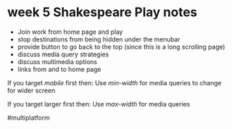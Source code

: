 # week 5 Shakespeare Play notes

* Join work from home page and play
* stop destinations from being hidden under the menubar
* provide button to go back to the top (since this is a long scrolling page)
* discuss media query strategies
* discuss multimedia options
* links from and to home page


If you target _mobile_ first then:
Use _min-width_ for media queries to change for wider screen

If you target larger first then:
Use *max-width* for media queries

#multiplatform
